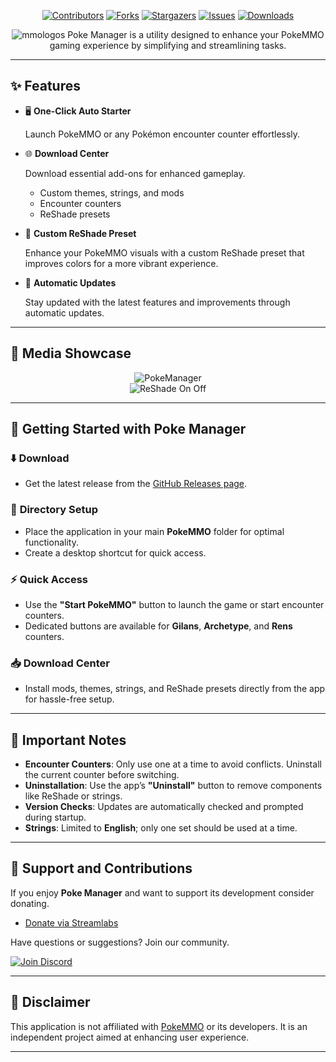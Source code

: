 <div align="center">

[![Contributors][contributors-shield]][contributors-url]
[![Forks][forks-shield]][forks-url]
[![Stargazers][stars-shield]][stars-url]
[![Issues][issues-shield]][issues-url]
[![Downloads][downloads-shield]][downloads-url]

![mmologos](https://github.com/Ryukotsuki/Poke-Manager/assets/50199421/0dce132b-8882-4ca0-9719-43e03903c6e9)
Poke Manager is a utility designed to enhance your PokeMMO gaming experience by simplifying and streamlining tasks.
</div>

---

## ✨ **Features**
- 🖥️ **One-Click Auto Starter**
  
  Launch PokeMMO or any Pokémon encounter counter effortlessly.
 
- 🌐 **Download Center**
  
  Download essential add-ons for enhanced gameplay.
  - Custom themes, strings, and mods  
  - Encounter counters
  - ReShade presets
    
- 🎨 **Custom ReShade Preset**
  
  Enhance your PokeMMO visuals with a custom ReShade preset that improves colors for a more vibrant experience.

- 🔄 **Automatic Updates**
  
  Stay updated with the latest features and improvements through automatic updates. 

---

## 📸 **Media Showcase**  
<div align="center">

![PokeManager](https://github.com/user-attachments/assets/6fcf8abc-1c50-4bd1-a6c5-edee8b1c1e37)  
![ReShade On Off](https://github.com/Ryukotsuki/PokeMMO-Manager/assets/50199421/2b98cbdf-8b65-4721-9202-f622b64c72fa)

</div>

---

## 🚀 **Getting Started with Poke Manager**

### ⬇️ **Download**
- Get the latest release from the [GitHub Releases page](https://github.com/Ryukotsuki/PokeMMO-Manager/releases).  

### 📂 **Directory Setup**
- Place the application in your main **PokeMMO** folder for optimal functionality.  
- Create a desktop shortcut for quick access.  

### ⚡ **Quick Access**
- Use the **"Start PokeMMO"** button to launch the game or start encounter counters.  
- Dedicated buttons are available for **Gilans**, **Archetype**, and **Rens** counters.  

### 📥 **Download Center**
- Install mods, themes, strings, and ReShade presets directly from the app for hassle-free setup.  

---

## 📝 **Important Notes**
- **Encounter Counters**: Only use one at a time to avoid conflicts. Uninstall the current counter before switching.
- **Uninstallation**: Use the app’s **"Uninstall"** button to remove components like ReShade or strings.
- **Version Checks**: Updates are automatically checked and prompted during startup.
- **Strings**: Limited to **English**; only one set should be used at a time.  

---

## 💖 **Support and Contributions**  
If you enjoy **Poke Manager** and want to support its development consider donating.
- [Donate via Streamlabs](https://streamlabs.com/ryukotsukii/tip)  

Have questions or suggestions? Join our community.

[![Join Discord](https://github.com/user-attachments/assets/09fb5822-5e82-431b-b9cc-bbd4111ba48b)](https://discord.gg/HdfjKbPNc9)  

---

## 📜 **Disclaimer**  
This application is not affiliated with [PokeMMO](https://pokemmo.com/) or its developers. It is an independent project aimed at enhancing user experience.

---

[contributors-shield]: https://img.shields.io/github/contributors/Ryukotsuki/Poke-Manager.svg?style=for-the-badge  
[contributors-url]: https://github.com/ryukotsuki/poke-manager/graphs/contributors  
[downloads-shield]: https://img.shields.io/github/downloads/Ryukotsuki/Poke-Manager/total?style=for-the-badge  
[downloads-url]: https://github.com/Ryukotsuki/Poke-Manager/releases  
[forks-shield]: https://img.shields.io/github/forks/Ryukotsuki/Poke-Manager.svg?style=for-the-badge  
[forks-url]: https://github.com/Ryukotsuki/Poke-Manager/network/members  
[stars-shield]: https://img.shields.io/github/stars/Ryukotsuki/Poke-Manager.svg?style=for-the-badge  
[stars-url]: https://github.com/Ryukotsuki/Poke-Manager/stargazers  
[issues-shield]: https://img.shields.io/github/issues/Ryukotsuki/Poke-Manager.svg?style=for-the-badge  
[issues-url]: https://github.com/Ryukotsuki/Poke-Manager/issues  
